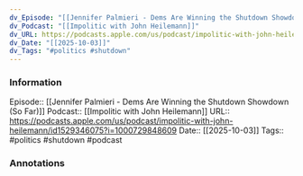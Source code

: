 ```yaml
---
dv_Episode: "[[Jennifer Palmieri - Dems Are Winning the Shutdown Showdown (So Far)]]"
dv_Podcast: "[[Impolitic with John Heilemann]]"
dv_URL: https://podcasts.apple.com/us/podcast/impolitic-with-john-heilemann/id1529346075?i=1000729848609
dv_Date: "[[2025-10-03]]"
dv_Tags: "#politics #shutdown"
---
```

### Information

Episode:: [[Jennifer Palmieri - Dems Are Winning the Shutdown Showdown (So Far)]]
Podcast:: [[Impolitic with John Heilemann]]
URL:: https://podcasts.apple.com/us/podcast/impolitic-with-john-heilemann/id1529346075?i=1000729848609
Date:: [[2025-10-03]]
Tags:: #politics #shutdown
#podcast


### Annotations


